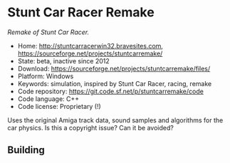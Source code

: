# Stunt Car Racer Remake

_Remake of Stunt Car Racer._

- Home: http://stuntcarracerwin32.bravesites.com, https://sourceforge.net/projects/stuntcarremake/
- State: beta, inactive since 2012
- Download: https://sourceforge.net/projects/stuntcarremake/files/
- Platform: Windows
- Keywords: simulation, inspired by Stunt Car Racer, racing, remake
- Code repository: https://git.code.sf.net/p/stuntcarremake/code
- Code language: C++
- Code license: Proprietary (!)

Uses the original Amiga track data, sound samples and algorithms for the car physics. Is this a copyright issue? Can it be avoided?

## Building

